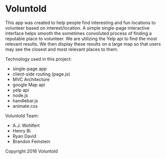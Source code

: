 # Voluntold

This app was created to help people find interesting and fun locations to volunteer based on interest/location.  A simple single-page interactive interface helps smooth the sometimes convoluted process of finding a reputable place to volunteer.  We are utilizing the Yelp api to find the most relevant results.  We then display these results on a large map so that users may see the closest and most relevant places to them.

Technology used in this project:

* single-page app
* client-side routing (page.js)
* MVC Architecture
* google Map api
* yelp api
* node.js
* handlebar.js
* animate.css

Voluntold Team:

* A.J. Wohlfert
* Henry Bi
* Ryan David
* Brandon Feinstein

Copyright 2016 Voluntold
